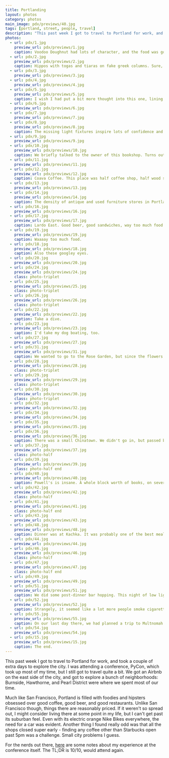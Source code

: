 ```yaml
---
title: Portlanding
layout: photos
category: photos
main_image: pdx/previews/40.jpg
tags: [portland, street, people, travel]
description: "This past week I got to travel to Portland for work, and took a couple of extra days to explore the city. I was attending a conference, PyCon, which took up most of my time, but I still got to travel quite a bit. For the nerds out there, <a href=\"/articles/2017/06/15/pycon/\">here</a> are some notes about my experience at the conference itself. Otherwise:"
photos:
  - url: pdx/1.jpg
    preview_url: pdx/previews/1.jpg
    caption: Voodoo Doughnut had lots of character, and the food was good, but pretty overrated.
  - url: pdx/2.jpg
    preview_url: pdx/previews/2.jpg
    caption: Hippos with togas and tiaras on fake greek columns. Sure, why not? That's how you market your antique store.
  - url: pdx/3.jpg
    preview_url: pdx/previews/3.jpg
  - url: pdx/4.jpg
    preview_url: pdx/previews/4.jpg
  - url: pdx/5.jpg
    preview_url: pdx/previews/5.jpg
    caption: I wish I had put a bit more thought into this one, lining up the corners with that diagonal bar, but it is what it is.
  - url: pdx/6.jpg
    preview_url: pdx/previews/6.jpg
  - url: pdx/7.jpg
    preview_url: pdx/previews/7.jpg
  - url: pdx/8.jpg
    preview_url: pdx/previews/8.jpg
    caption: The missing light fixtures inspire lots of confidence and say "come get your loan here" loud and clear.
  - url: pdx/9.jpg
    preview_url: pdx/previews/9.jpg
  - url: pdx/10.jpg
    preview_url: pdx/previews/10.jpg
    caption: We briefly talked to the owner of this bookshop. Turns out he used to live in SF, just a block away from Hannah's.
  - url: pdx/11.jpg
    preview_url: pdx/previews/11.jpg
  - url: pdx/12.jpg
    preview_url: pdx/previews/12.jpg
    caption: Coava Coffee. This place was half coffee shop, half wood shop. Their macchiato was 👌
  - url: pdx/13.jpg
    preview_url: pdx/previews/13.jpg
  - url: pdx/14.jpg
    preview_url: pdx/previews/14.jpg
    caption: The density of antique and used furniture stores in Portland was kind of crazy. It seemed like there was one or two in every commercial block.
  - url: pdx/16.jpg
    preview_url: pdx/previews/16.jpg
  - url: pdx/17.jpg
    preview_url: pdx/previews/17.jpg
    caption: Lardo East. Good beer, good sandwiches, way too much food.
  - url: pdx/19.jpg
    preview_url: pdx/previews/19.jpg
    caption: Waaaay too much food.
  - url: pdx/18.jpg
    preview_url: pdx/previews/18.jpg
    caption: Also these googley eyes.
  - url: pdx/20.jpg
    preview_url: pdx/previews/20.jpg
  - url: pdx/24.jpg
    preview_url: pdx/previews/24.jpg
    class: photo-triplet
  - url: pdx/25.jpg
    preview_url: pdx/previews/25.jpg
    class: photo-triplet
  - url: pdx/26.jpg
    preview_url: pdx/previews/26.jpg
    class: photo-triplet
  - url: pdx/22.jpg
    preview_url: pdx/previews/22.jpg
    caption: Take a dive.
  - url: pdx/23.jpg
    preview_url: pdx/previews/23.jpg
    caption: I'd take my dog boating, too.
  - url: pdx/27.jpg
    preview_url: pdx/previews/27.jpg
  - url: pdx/31.jpg
    preview_url: pdx/previews/31.jpg
    caption: We wanted to go to the Rose Garden, but since the flowers don't bloom until early June, went to Hoyt Arboretum instead.
  - url: pdx/28.jpg
    preview_url: pdx/previews/28.jpg
    class: photo-triplet
  - url: pdx/29.jpg
    preview_url: pdx/previews/29.jpg
    class: photo-triplet
  - url: pdx/30.jpg
    preview_url: pdx/previews/30.jpg
    class: photo-triplet
  - url: pdx/32.jpg
    preview_url: pdx/previews/32.jpg
  - url: pdx/34.jpg
    preview_url: pdx/previews/34.jpg
  - url: pdx/35.jpg
    preview_url: pdx/previews/35.jpg
  - url: pdx/36.jpg
    preview_url: pdx/previews/36.jpg
    caption: There was a small Chinatown. We didn't go in, but passed by the gates near the Pearl District.
  - url: pdx/37.jpg
    preview_url: pdx/previews/37.jpg
    class: photo-half
  - url: pdx/39.jpg
    preview_url: pdx/previews/39.jpg
    class: photo-half end
  - url: pdx/40.jpg
    preview_url: pdx/previews/40.jpg
    caption: Powell's is insane. A whole block worth of books, on several floors, and pretty much any topic imaginable. I couldn't have gotten Hannah to leave if we hadn't had dinner reservations.
  - url: pdx/42.jpg
    preview_url: pdx/previews/42.jpg
    class: photo-half
  - url: pdx/41.jpg
    preview_url: pdx/previews/41.jpg
    class: photo-half end
  - url: pdx/43.jpg
    preview_url: pdx/previews/43.jpg
  - url: pdx/48.jpg
    preview_url: pdx/previews/48.jpg
    caption: Dinner was at Kachka. It was probably one of the best meals either of us had had in a long time. They encourage you to get a flight of vodka to sip with your meal. If you ever go, get the clay pot rabbit, you won't regret it.
  - url: pdx/44.jpg
    preview_url: pdx/previews/44.jpg
  - url: pdx/46.jpg
    preview_url: pdx/previews/46.jpg
    class: photo-half
  - url: pdx/47.jpg
    preview_url: pdx/previews/47.jpg
    class: photo-half end
  - url: pdx/49.jpg
    preview_url: pdx/previews/49.jpg
  - url: pdx/51.jpg
    preview_url: pdx/previews/51.jpg
    caption: We did some post-dinner bar hopping. This night of low light photo convinced me that I really do want to buy a full frame DSLR. Hopefully I'll have some news on that soon.
  - url: pdx/52.jpg
    preview_url: pdx/previews/52.jpg
    caption: Strangely, it seemed like a lot more people smoke cigarettes in Portland than in any other city I've been to in the US. Most bars, like this one, had an open area where people would gather to smoke.
  - url: pdx/55.jpg
    preview_url: pdx/previews/55.jpg
    caption: On our last day there, we had planned a trip to Multnomah Falls, but we had a rental car malfunction. We ended up just walking through a random neighborhood instead, grabbing ice cream at Fifty Licks, and having Thai food at Pok Pok. Glass half-full.
  - url: pdx/54.jpg
    preview_url: pdx/previews/54.jpg
  - url: pdx/15.jpg
    preview_url: pdx/previews/15.jpg
    caption: The end.
---
```

This past week I got to travel to Portland for work, and took a couple of extra days to explore the city. I was attending a conference, PyCon, which took up most of my time, but I still got to travel quite a bit. We got an Airbnb on the east side of the city, and got to explore a bunch of neighborhoods: Burnside, Hawthorne, and Pearl District were where we spent most of our time.

Much like San Francisco, Portland is filled with foodies and hipsters obsessed over good coffee, good beer, and good restaurants. Unlike San Francisco though, things there are reasonably priced. If it weren't so spread out, I might consider living there at some point in my life, but I can't get past its suburban feel. Even with its electric orange Nike Bikes everywhere, the need for a car was evident. Another thing I found really odd was that all the shops closed super early - finding any coffee other than Starbucks open past 5pm was a challenge. Small city problems I guess.

For the nerds out there, [here](/articles/2017/06/15/pycon/) are some notes about my experience at the conference itself. The TL;DR is 10/10, would attend again.